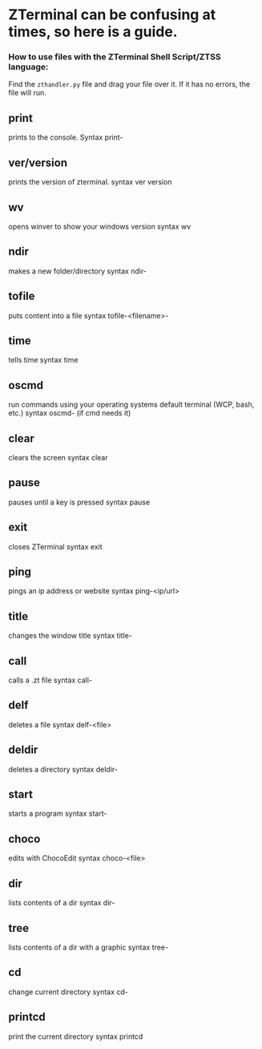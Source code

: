 # ZTerminal can be confusing at times, so here is a guide.


### How to use files with the ZTerminal Shell Script/ZTSS language:
Find the `zthandler.py` file and drag your file over it. If it has no errors, the file will run.


## print
prints to the console.
Syntax
print-<text>

## ver/version
prints the version of zterminal.
syntax
ver
version

## wv 
opens winver to show your windows version
syntax
wv

## ndir 
makes a new folder/directory
syntax
ndir-<name>

## tofile
puts content into a file
syntax
tofile-<path>\<filename>-<content>

## time
tells time
syntax
time

## oscmd 
run commands using your operating systems default terminal (WCP, bash, etc.)
syntax
oscmd-<cmd> <arg>(if cmd needs it)

## clear 
clears the screen
syntax
clear

## pause 
pauses until a key is pressed
syntax
pause

## exit 
closes ZTerminal
syntax
exit


## ping
pings an ip address or website
syntax
ping-<ip/url>


## title
changes the window title
syntax
title-<text>

## call 
calls a .zt file
syntax
call-<file>

## delf 
deletes a file
syntax
delf-<path>\<file>

## deldir 
deletes a directory
syntax
deldir-<path>

## start 
starts a program
syntax
start-<program>

## choco 
edits with ChocoEdit
syntax
choco-<path>\<file>

## dir 
lists contents of a dir
syntax
dir-<path>

## tree 
lists contents of a dir with a graphic
syntax
tree-<path>

## cd
change current directory
syntax
cd-<path>

## printcd
print the current directory
syntax
printcd
